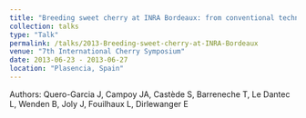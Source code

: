 ```yaml
---
title: "Breeding sweet cherry at INRA Bordeaux: from conventional techniques to marker-assisted selection"
collection: talks
type: "Talk"
permalink: /talks/2013-Breeding-sweet-cherry-at-INRA-Bordeaux
venue: "7th International Cherry Symposium"
date: 2013-06-23 - 2013-06-27
location: "Plasencia, Spain"
---
```


Authors: Quero-Garcia J, Campoy JA, Castède S, Barreneche T, Le Dantec L, Wenden B, Joly J, Fouilhaux L, Dirlewanger E
